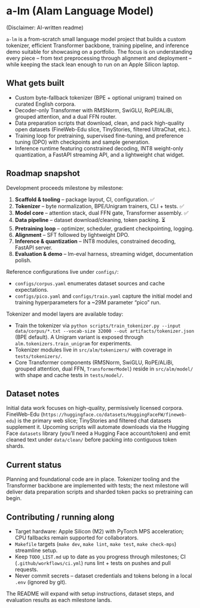 # a-lm (Alam Language Model)

(Disclaimer: AI-written readme)

`a-lm` is a from-scratch small language model project that builds a custom tokenizer, efficient Transformer backbone, training pipeline, and inference demo suitable for showcasing on a portfolio. The focus is on understanding every piece – from text preprocessing through alignment and deployment – while keeping the stack lean enough to run on an Apple Silicon laptop.

## What gets built
- Custom byte-fallback tokenizer (BPE + optional unigram) trained on curated English corpora.
- Decoder-only Transformer with RMSNorm, SwiGLU, RoPE/ALiBi, grouped attention, and a dual FFN router.
- Data preparation scripts that download, clean, and pack high-quality open datasets (FineWeb-Edu slice, TinyStories, filtered UltraChat, etc.).
- Training loop for pretraining, supervised fine-tuning, and preference tuning (DPO) with checkpoints and sample generation.
- Inference runtime featuring constrained decoding, INT8 weight-only quantization, a FastAPI streaming API, and a lightweight chat widget.

## Roadmap snapshot
Development proceeds milestone by milestone:
1. **Scaffold & tooling** – package layout, CI, configuration. ✅
2. **Tokenizer** – byte normalization, BPE/Unigram trainers, CLI + tests. ✅
3. **Model core** – attention stack, dual FFN gate, Transformer assembly. ✅
4. **Data pipeline** – dataset download/cleaning, token packing. ⏳
5. **Pretraining loop** – optimizer, scheduler, gradient checkpointing, logging.
6. **Alignment** – SFT followed by lightweight DPO.
7. **Inference & quantization** – INT8 modules, constrained decoding, FastAPI server.
8. **Evaluation & demo** – lm-eval harness, streaming widget, documentation polish.

Reference configurations live under `configs/`:
- `configs/corpus.yaml` enumerates dataset sources and cache expectations.
- `configs/pico.yaml` and `configs/train.yaml` capture the initial model and training hyperparameters for a ~29M parameter “pico” run.

Tokenizer and model layers are available today:
- Train the tokenizer via `python scripts/train_tokenizer.py --input data/corpus/*.txt --vocab-size 32000 --out artifacts/tokenizer.json` (BPE default). A Unigram variant is exposed through `alm.tokenizers.train_unigram` for experiments.
- Tokenizer modules live in `src/alm/tokenizers/` with coverage in `tests/tokenizers/`.
- Core Transformer components (RMSNorm, SwiGLU, RoPE/ALiBi, grouped attention, dual FFN, `TransformerModel`) reside in `src/alm/model/` with shape and cache tests in `tests/model/`.

## Dataset notes
Initial data work focuses on high-quality, permissively licensed corpora. FineWeb-Edu (`https://huggingface.co/datasets/HuggingFaceFW/fineweb-edu`) is the primary web slice; TinyStories and filtered chat datasets supplement it. Upcoming scripts will automate downloads via the Hugging Face `datasets` library (you’ll need a Hugging Face account/token) and emit cleaned text under `data/clean/` before packing into contiguous token shards.

## Current status
Planning and foundational code are in place. Tokenizer tooling and the Transformer backbone are implemented with tests; the next milestone will deliver data preparation scripts and sharded token packs so pretraining can begin.

## Contributing / running along
- Target hardware: Apple Silicon (M2) with PyTorch MPS acceleration; CPU fallbacks remain supported for collaborators.
- `Makefile` targets (`make dev`, `make lint`, `make test`, `make check-mps`) streamline setup.
- Keep `TODO_LIST.md` up to date as you progress through milestones; CI (`.github/workflows/ci.yml`) runs lint + tests on pushes and pull requests.
- Never commit secrets – dataset credentials and tokens belong in a local `.env` (ignored by git).

The README will expand with setup instructions, dataset steps, and evaluation results as each milestone lands.
